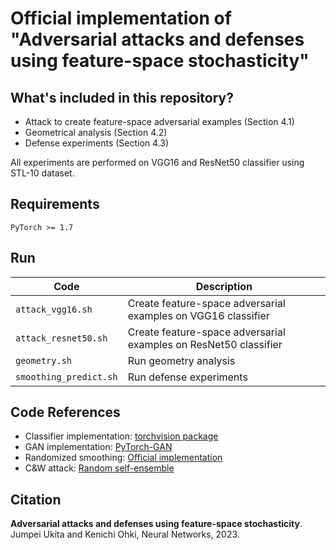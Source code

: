 # Official implementation of "Adversarial attacks and defenses using feature-space stochasticity"

## What's included in this repository?
* Attack to create feature-space adversarial examples (Section 4.1)
* Geometrical analysis (Section 4.2)
* Defense experiments (Section 4.3)

All experiments are performed on VGG16 and ResNet50 classifier using STL-10 dataset.

## Requirements

```
PyTorch >= 1.7
```

## Run

|  Code                     |  Description
|  ----                     | ----
|  `attack_vgg16.sh`        |  Create feature-space adversarial examples on VGG16 classifier
|  `attack_resnet50.sh`     |  Create feature-space adversarial examples on ResNet50 classifier
|  `geometry.sh`            |  Run geometry analysis
|  `smoothing_predict.sh`   |  Run defense experiments

## Code References
* Classifier implementation: [torchvision package](https://github.com/pytorch/vision/tree/master/torchvision/models)
* GAN implementation: [PyTorch-GAN](https://github.com/eriklindernoren/PyTorch-GAN)
* Randomized smoothing: [Official implementation](https://github.com/locuslab/smoothing)
* C&W attack: [Random self-ensemble](https://github.com/xuanqing94/RobustNet/blob/master/attack.py)

## Citation

**Adversarial attacks and defenses using feature-space stochasticity**. Jumpei Ukita and Kenichi Ohki, Neural Networks, 2023.